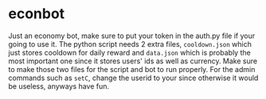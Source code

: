 # econbot

Just an economy bot, make sure to put your token in the auth.py file if your going to use it. The python script needs 2 extra files, `cooldown.json`
which just stores cooldown for daily reward and `data.json` which is probably the most important one since it stores users' ids as well as currency.
Make sure to make those two files for the script and bot to run properly. For the admin commands such as ``setC``, change the userid to your since 
otherwise it would be useless, anyways have fun.
